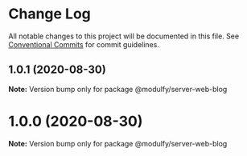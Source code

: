 # Change Log

All notable changes to this project will be documented in this file.
See [Conventional Commits](https://conventionalcommits.org) for commit guidelines.

## 1.0.1 (2020-08-30)

**Note:** Version bump only for package @modulfy/server-web-blog





# 1.0.0 (2020-08-30)

**Note:** Version bump only for package @modulfy/server-web-blog
